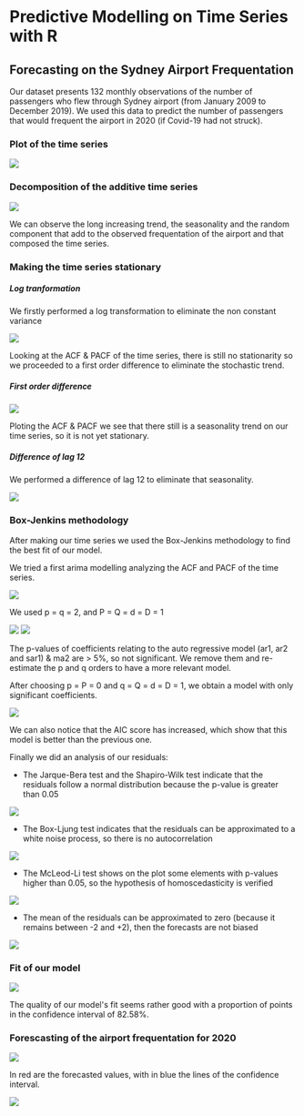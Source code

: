 # Predictive Modelling on Time Series with R
## Forecasting on the Sydney Airport Frequentation

Our dataset presents 132 monthly observations of the number of passengers who flew through Sydney airport (from January 2009 to December 2019).
We used this data to predict the number of passengers that would frequent the airport in 2020 (if Covid-19 had not struck).

### Plot of the time series

![](Images/plot%20ts.JPG)

### Decomposition of the additive time series

![](Images/decomposition.JPG)

We can observe the long increasing trend, the seasonality and the random component that add to the observed frequentation of the airport and that composed the time series. 

### Making the time series stationary 

##### Log tranformation

We firstly performed a log transformation to eliminate the non constant variance

![](Images/log%20transf.JPG)

Looking at the ACF & PACF of the time series, there is still no stationarity so we proceeded to a first order difference to eliminate the stochastic trend.

##### First order difference

![](Images/first%20order%20diff.JPG)

Ploting the ACF & PACF we see that there still is a seasonality trend on our time series, so it is not yet stationary.

##### Difference of lag 12

We performed a difference of lag 12 to eliminate that seasonality.

![](Images/diff%20lag%2012.JPG)

### Box-Jenkins methodology

After making our time series we used the Box-Jenkins methodology to find the best fit of our model.

We tried a first arima modelling analyzing the ACF and PACF of the time series. 

![](Images/acf%20pacf.JPG)

We used p = q = 2, and P = Q = d = D = 1

![](Images/mod1.JPG)
![](Images/pvalue%20mod1.JPG)

The p-values of coefficients relating to the auto regressive model (ar1, ar2 and sar1) & ma2 are > 5%, so not significant. We remove them and re-estimate the p and q orders to have a more relevant model. 

After choosing p = P = 0 and q = Q = d = D = 1, we obtain a model with only significant coefficients. 

![](Images/mod2.JPG)

We can also notice that the AIC score has increased, which show that this model is better than the previous one.

Finally we did an analysis of our residuals:

- The Jarque-Bera test and the Shapiro-Wilk test indicate that the residuals follow a normal distribution because the p-value is greater than 0.05

![](Images/jbtest.JPG)

- The Box-Ljung test indicates that the residuals can be approximated to a white noise process, so there is no autocorrelation 

![](Images/bljtest.JPG)

- The McLeod-Li test shows on the plot some elements with p-values higher than 0.05, so the hypothesis of homoscedasticity is verified

![](Images/mltest.JPG)

- The mean of the residuals can be approximated to zero (because it remains between -2 and +2), then the forecasts are not biased

![](Images/sumres.JPG)

### Fit of our model

![](Images/fit.JPG)

The quality of our model's fit seems rather good with a  proportion of points in the confidence interval of 82.58%. 

### Forescasting of the airport frequentation for 2020


![](Images/forecast.JPG)

In red are the forecasted values, with in blue the lines of the confidence interval. 


![](Images/predict.JPG)



